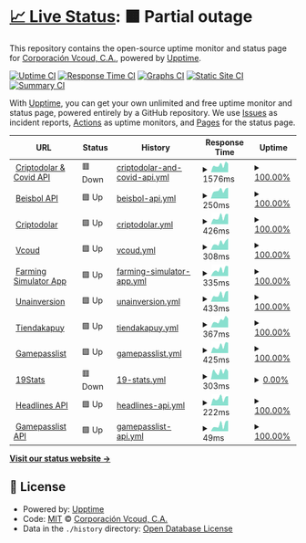 # [📈 Live Status](https://vcoud.github.io/upptime): <!--live status--> **🟧 Partial outage**

This repository contains the open-source uptime monitor and status page for [Corporación Vcoud, C.A.](https://vcoud.com), powered by [Upptime](https://github.com/upptime/upptime).

[![Uptime CI](https://github.com/vcoud/upptime/workflows/Uptime%20CI/badge.svg)](https://github.com/vcoud/upptime/actions?query=workflow%3A%22Uptime+CI%22)
[![Response Time CI](https://github.com/vcoud/upptime/workflows/Response%20Time%20CI/badge.svg)](https://github.com/vcoud/upptime/actions?query=workflow%3A%22Response+Time+CI%22)
[![Graphs CI](https://github.com/vcoud/upptime/workflows/Graphs%20CI/badge.svg)](https://github.com/vcoud/upptime/actions?query=workflow%3A%22Graphs+CI%22)
[![Static Site CI](https://github.com/vcoud/upptime/workflows/Static%20Site%20CI/badge.svg)](https://github.com/vcoud/upptime/actions?query=workflow%3A%22Static+Site+CI%22)
[![Summary CI](https://github.com/vcoud/upptime/workflows/Summary%20CI/badge.svg)](https://github.com/vcoud/upptime/actions?query=workflow%3A%22Summary+CI%22)

With [Upptime](https://upptime.js.org), you can get your own unlimited and free uptime monitor and status page, powered entirely by a GitHub repository. We use [Issues](https://github.com/vcoud/upptime/issues) as incident reports, [Actions](https://github.com/vcoud/upptime/actions) as uptime monitors, and [Pages](https://vcoud.github.io/upptime) for the status page.

<!--start: status pages-->
<!-- This summary is generated by Upptime (https://github.com/upptime/upptime) -->
<!-- Do not edit this manually, your changes will be overwritten -->
<!-- prettier-ignore -->
| URL | Status | History | Response Time | Uptime |
| --- | ------ | ------- | ------------- | ------ |
| <img alt="" src="https://criptodolar.net/img/favicon.ico" height="13"> [Criptodolar & Covid API](https://exchange.vcoud.com/) | 🟥 Down | [criptodolar-and-covid-api.yml](https://github.com/vcoud/upptime/commits/HEAD/history/criptodolar-and-covid-api.yml) | <details><summary><img alt="Response time graph" src="./graphs/criptodolar-and-covid-api/response-time-week.png" height="20"> 1576ms</summary><br><a href="https://vcoud.github.io/upptime/history/criptodolar-and-covid-api"><img alt="Response time 1341" src="https://img.shields.io/endpoint?url=https%3A%2F%2Fraw.githubusercontent.com%2Fvcoud%2Fupptime%2FHEAD%2Fapi%2Fcriptodolar-and-covid-api%2Fresponse-time.json"></a><br><a href="https://vcoud.github.io/upptime/history/criptodolar-and-covid-api"><img alt="24-hour response time 5585" src="https://img.shields.io/endpoint?url=https%3A%2F%2Fraw.githubusercontent.com%2Fvcoud%2Fupptime%2FHEAD%2Fapi%2Fcriptodolar-and-covid-api%2Fresponse-time-day.json"></a><br><a href="https://vcoud.github.io/upptime/history/criptodolar-and-covid-api"><img alt="7-day response time 1576" src="https://img.shields.io/endpoint?url=https%3A%2F%2Fraw.githubusercontent.com%2Fvcoud%2Fupptime%2FHEAD%2Fapi%2Fcriptodolar-and-covid-api%2Fresponse-time-week.json"></a><br><a href="https://vcoud.github.io/upptime/history/criptodolar-and-covid-api"><img alt="30-day response time 547" src="https://img.shields.io/endpoint?url=https%3A%2F%2Fraw.githubusercontent.com%2Fvcoud%2Fupptime%2FHEAD%2Fapi%2Fcriptodolar-and-covid-api%2Fresponse-time-month.json"></a><br><a href="https://vcoud.github.io/upptime/history/criptodolar-and-covid-api"><img alt="1-year response time 1337" src="https://img.shields.io/endpoint?url=https%3A%2F%2Fraw.githubusercontent.com%2Fvcoud%2Fupptime%2FHEAD%2Fapi%2Fcriptodolar-and-covid-api%2Fresponse-time-year.json"></a></details> | <details><summary><a href="https://vcoud.github.io/upptime/history/criptodolar-and-covid-api">100.00%</a></summary><a href="https://vcoud.github.io/upptime/history/criptodolar-and-covid-api"><img alt="All-time uptime 99.90%" src="https://img.shields.io/endpoint?url=https%3A%2F%2Fraw.githubusercontent.com%2Fvcoud%2Fupptime%2FHEAD%2Fapi%2Fcriptodolar-and-covid-api%2Fuptime.json"></a><br><a href="https://vcoud.github.io/upptime/history/criptodolar-and-covid-api"><img alt="24-hour uptime 99.99%" src="https://img.shields.io/endpoint?url=https%3A%2F%2Fraw.githubusercontent.com%2Fvcoud%2Fupptime%2FHEAD%2Fapi%2Fcriptodolar-and-covid-api%2Fuptime-day.json"></a><br><a href="https://vcoud.github.io/upptime/history/criptodolar-and-covid-api"><img alt="7-day uptime 100.00%" src="https://img.shields.io/endpoint?url=https%3A%2F%2Fraw.githubusercontent.com%2Fvcoud%2Fupptime%2FHEAD%2Fapi%2Fcriptodolar-and-covid-api%2Fuptime-week.json"></a><br><a href="https://vcoud.github.io/upptime/history/criptodolar-and-covid-api"><img alt="30-day uptime 100.00%" src="https://img.shields.io/endpoint?url=https%3A%2F%2Fraw.githubusercontent.com%2Fvcoud%2Fupptime%2FHEAD%2Fapi%2Fcriptodolar-and-covid-api%2Fuptime-month.json"></a><br><a href="https://vcoud.github.io/upptime/history/criptodolar-and-covid-api"><img alt="1-year uptime 99.93%" src="https://img.shields.io/endpoint?url=https%3A%2F%2Fraw.githubusercontent.com%2Fvcoud%2Fupptime%2FHEAD%2Fapi%2Fcriptodolar-and-covid-api%2Fuptime-year.json"></a></details>
| <img alt="" src="https://play-lh.googleusercontent.com/zkUjahvKtHUfxBdBhK7ATiriPyeM96HMoCBhRTKdH0SBQlVw4aLtuNSUUNxoLxXrsw=s180" height="13"> [Beisbol API](https://beisbol.vcoud.com/) | 🟩 Up | [beisbol-api.yml](https://github.com/vcoud/upptime/commits/HEAD/history/beisbol-api.yml) | <details><summary><img alt="Response time graph" src="./graphs/beisbol-api/response-time-week.png" height="20"> 250ms</summary><br><a href="https://vcoud.github.io/upptime/history/beisbol-api"><img alt="Response time 246" src="https://img.shields.io/endpoint?url=https%3A%2F%2Fraw.githubusercontent.com%2Fvcoud%2Fupptime%2FHEAD%2Fapi%2Fbeisbol-api%2Fresponse-time.json"></a><br><a href="https://vcoud.github.io/upptime/history/beisbol-api"><img alt="24-hour response time 325" src="https://img.shields.io/endpoint?url=https%3A%2F%2Fraw.githubusercontent.com%2Fvcoud%2Fupptime%2FHEAD%2Fapi%2Fbeisbol-api%2Fresponse-time-day.json"></a><br><a href="https://vcoud.github.io/upptime/history/beisbol-api"><img alt="7-day response time 250" src="https://img.shields.io/endpoint?url=https%3A%2F%2Fraw.githubusercontent.com%2Fvcoud%2Fupptime%2FHEAD%2Fapi%2Fbeisbol-api%2Fresponse-time-week.json"></a><br><a href="https://vcoud.github.io/upptime/history/beisbol-api"><img alt="30-day response time 227" src="https://img.shields.io/endpoint?url=https%3A%2F%2Fraw.githubusercontent.com%2Fvcoud%2Fupptime%2FHEAD%2Fapi%2Fbeisbol-api%2Fresponse-time-month.json"></a><br><a href="https://vcoud.github.io/upptime/history/beisbol-api"><img alt="1-year response time 255" src="https://img.shields.io/endpoint?url=https%3A%2F%2Fraw.githubusercontent.com%2Fvcoud%2Fupptime%2FHEAD%2Fapi%2Fbeisbol-api%2Fresponse-time-year.json"></a></details> | <details><summary><a href="https://vcoud.github.io/upptime/history/beisbol-api">100.00%</a></summary><a href="https://vcoud.github.io/upptime/history/beisbol-api"><img alt="All-time uptime 99.94%" src="https://img.shields.io/endpoint?url=https%3A%2F%2Fraw.githubusercontent.com%2Fvcoud%2Fupptime%2FHEAD%2Fapi%2Fbeisbol-api%2Fuptime.json"></a><br><a href="https://vcoud.github.io/upptime/history/beisbol-api"><img alt="24-hour uptime 100.00%" src="https://img.shields.io/endpoint?url=https%3A%2F%2Fraw.githubusercontent.com%2Fvcoud%2Fupptime%2FHEAD%2Fapi%2Fbeisbol-api%2Fuptime-day.json"></a><br><a href="https://vcoud.github.io/upptime/history/beisbol-api"><img alt="7-day uptime 100.00%" src="https://img.shields.io/endpoint?url=https%3A%2F%2Fraw.githubusercontent.com%2Fvcoud%2Fupptime%2FHEAD%2Fapi%2Fbeisbol-api%2Fuptime-week.json"></a><br><a href="https://vcoud.github.io/upptime/history/beisbol-api"><img alt="30-day uptime 100.00%" src="https://img.shields.io/endpoint?url=https%3A%2F%2Fraw.githubusercontent.com%2Fvcoud%2Fupptime%2FHEAD%2Fapi%2Fbeisbol-api%2Fuptime-month.json"></a><br><a href="https://vcoud.github.io/upptime/history/beisbol-api"><img alt="1-year uptime 99.99%" src="https://img.shields.io/endpoint?url=https%3A%2F%2Fraw.githubusercontent.com%2Fvcoud%2Fupptime%2FHEAD%2Fapi%2Fbeisbol-api%2Fuptime-year.json"></a></details>
| <img alt="" src="https://criptodolar.net/img/favicon.ico" height="13"> [Criptodolar](https://criptodolar.net) | 🟩 Up | [criptodolar.yml](https://github.com/vcoud/upptime/commits/HEAD/history/criptodolar.yml) | <details><summary><img alt="Response time graph" src="./graphs/criptodolar/response-time-week.png" height="20"> 426ms</summary><br><a href="https://vcoud.github.io/upptime/history/criptodolar"><img alt="Response time 401" src="https://img.shields.io/endpoint?url=https%3A%2F%2Fraw.githubusercontent.com%2Fvcoud%2Fupptime%2FHEAD%2Fapi%2Fcriptodolar%2Fresponse-time.json"></a><br><a href="https://vcoud.github.io/upptime/history/criptodolar"><img alt="24-hour response time 621" src="https://img.shields.io/endpoint?url=https%3A%2F%2Fraw.githubusercontent.com%2Fvcoud%2Fupptime%2FHEAD%2Fapi%2Fcriptodolar%2Fresponse-time-day.json"></a><br><a href="https://vcoud.github.io/upptime/history/criptodolar"><img alt="7-day response time 426" src="https://img.shields.io/endpoint?url=https%3A%2F%2Fraw.githubusercontent.com%2Fvcoud%2Fupptime%2FHEAD%2Fapi%2Fcriptodolar%2Fresponse-time-week.json"></a><br><a href="https://vcoud.github.io/upptime/history/criptodolar"><img alt="30-day response time 386" src="https://img.shields.io/endpoint?url=https%3A%2F%2Fraw.githubusercontent.com%2Fvcoud%2Fupptime%2FHEAD%2Fapi%2Fcriptodolar%2Fresponse-time-month.json"></a><br><a href="https://vcoud.github.io/upptime/history/criptodolar"><img alt="1-year response time 413" src="https://img.shields.io/endpoint?url=https%3A%2F%2Fraw.githubusercontent.com%2Fvcoud%2Fupptime%2FHEAD%2Fapi%2Fcriptodolar%2Fresponse-time-year.json"></a></details> | <details><summary><a href="https://vcoud.github.io/upptime/history/criptodolar">100.00%</a></summary><a href="https://vcoud.github.io/upptime/history/criptodolar"><img alt="All-time uptime 99.94%" src="https://img.shields.io/endpoint?url=https%3A%2F%2Fraw.githubusercontent.com%2Fvcoud%2Fupptime%2FHEAD%2Fapi%2Fcriptodolar%2Fuptime.json"></a><br><a href="https://vcoud.github.io/upptime/history/criptodolar"><img alt="24-hour uptime 100.00%" src="https://img.shields.io/endpoint?url=https%3A%2F%2Fraw.githubusercontent.com%2Fvcoud%2Fupptime%2FHEAD%2Fapi%2Fcriptodolar%2Fuptime-day.json"></a><br><a href="https://vcoud.github.io/upptime/history/criptodolar"><img alt="7-day uptime 100.00%" src="https://img.shields.io/endpoint?url=https%3A%2F%2Fraw.githubusercontent.com%2Fvcoud%2Fupptime%2FHEAD%2Fapi%2Fcriptodolar%2Fuptime-week.json"></a><br><a href="https://vcoud.github.io/upptime/history/criptodolar"><img alt="30-day uptime 100.00%" src="https://img.shields.io/endpoint?url=https%3A%2F%2Fraw.githubusercontent.com%2Fvcoud%2Fupptime%2FHEAD%2Fapi%2Fcriptodolar%2Fuptime-month.json"></a><br><a href="https://vcoud.github.io/upptime/history/criptodolar"><img alt="1-year uptime 100.00%" src="https://img.shields.io/endpoint?url=https%3A%2F%2Fraw.githubusercontent.com%2Fvcoud%2Fupptime%2FHEAD%2Fapi%2Fcriptodolar%2Fuptime-year.json"></a></details>
| <img alt="" src="https://vcoud.com/assets/paper_img/favicon/favicon.ico" height="13"> [Vcoud](https://vcoud.com) | 🟩 Up | [vcoud.yml](https://github.com/vcoud/upptime/commits/HEAD/history/vcoud.yml) | <details><summary><img alt="Response time graph" src="./graphs/vcoud/response-time-week.png" height="20"> 308ms</summary><br><a href="https://vcoud.github.io/upptime/history/vcoud"><img alt="Response time 1605" src="https://img.shields.io/endpoint?url=https%3A%2F%2Fraw.githubusercontent.com%2Fvcoud%2Fupptime%2FHEAD%2Fapi%2Fvcoud%2Fresponse-time.json"></a><br><a href="https://vcoud.github.io/upptime/history/vcoud"><img alt="24-hour response time 496" src="https://img.shields.io/endpoint?url=https%3A%2F%2Fraw.githubusercontent.com%2Fvcoud%2Fupptime%2FHEAD%2Fapi%2Fvcoud%2Fresponse-time-day.json"></a><br><a href="https://vcoud.github.io/upptime/history/vcoud"><img alt="7-day response time 308" src="https://img.shields.io/endpoint?url=https%3A%2F%2Fraw.githubusercontent.com%2Fvcoud%2Fupptime%2FHEAD%2Fapi%2Fvcoud%2Fresponse-time-week.json"></a><br><a href="https://vcoud.github.io/upptime/history/vcoud"><img alt="30-day response time 275" src="https://img.shields.io/endpoint?url=https%3A%2F%2Fraw.githubusercontent.com%2Fvcoud%2Fupptime%2FHEAD%2Fapi%2Fvcoud%2Fresponse-time-month.json"></a><br><a href="https://vcoud.github.io/upptime/history/vcoud"><img alt="1-year response time 1691" src="https://img.shields.io/endpoint?url=https%3A%2F%2Fraw.githubusercontent.com%2Fvcoud%2Fupptime%2FHEAD%2Fapi%2Fvcoud%2Fresponse-time-year.json"></a></details> | <details><summary><a href="https://vcoud.github.io/upptime/history/vcoud">100.00%</a></summary><a href="https://vcoud.github.io/upptime/history/vcoud"><img alt="All-time uptime 99.54%" src="https://img.shields.io/endpoint?url=https%3A%2F%2Fraw.githubusercontent.com%2Fvcoud%2Fupptime%2FHEAD%2Fapi%2Fvcoud%2Fuptime.json"></a><br><a href="https://vcoud.github.io/upptime/history/vcoud"><img alt="24-hour uptime 100.00%" src="https://img.shields.io/endpoint?url=https%3A%2F%2Fraw.githubusercontent.com%2Fvcoud%2Fupptime%2FHEAD%2Fapi%2Fvcoud%2Fuptime-day.json"></a><br><a href="https://vcoud.github.io/upptime/history/vcoud"><img alt="7-day uptime 100.00%" src="https://img.shields.io/endpoint?url=https%3A%2F%2Fraw.githubusercontent.com%2Fvcoud%2Fupptime%2FHEAD%2Fapi%2Fvcoud%2Fuptime-week.json"></a><br><a href="https://vcoud.github.io/upptime/history/vcoud"><img alt="30-day uptime 100.00%" src="https://img.shields.io/endpoint?url=https%3A%2F%2Fraw.githubusercontent.com%2Fvcoud%2Fupptime%2FHEAD%2Fapi%2Fvcoud%2Fuptime-month.json"></a><br><a href="https://vcoud.github.io/upptime/history/vcoud"><img alt="1-year uptime 99.08%" src="https://img.shields.io/endpoint?url=https%3A%2F%2Fraw.githubusercontent.com%2Fvcoud%2Fupptime%2FHEAD%2Fapi%2Fvcoud%2Fuptime-year.json"></a></details>
| <img alt="" src="https://farmingsimulator.app/img/favicon.ico" height="13"> [Farming Simulator App](https://farmingsimulator.app/en) | 🟩 Up | [farming-simulator-app.yml](https://github.com/vcoud/upptime/commits/HEAD/history/farming-simulator-app.yml) | <details><summary><img alt="Response time graph" src="./graphs/farming-simulator-app/response-time-week.png" height="20"> 335ms</summary><br><a href="https://vcoud.github.io/upptime/history/farming-simulator-app"><img alt="Response time 288" src="https://img.shields.io/endpoint?url=https%3A%2F%2Fraw.githubusercontent.com%2Fvcoud%2Fupptime%2FHEAD%2Fapi%2Ffarming-simulator-app%2Fresponse-time.json"></a><br><a href="https://vcoud.github.io/upptime/history/farming-simulator-app"><img alt="24-hour response time 507" src="https://img.shields.io/endpoint?url=https%3A%2F%2Fraw.githubusercontent.com%2Fvcoud%2Fupptime%2FHEAD%2Fapi%2Ffarming-simulator-app%2Fresponse-time-day.json"></a><br><a href="https://vcoud.github.io/upptime/history/farming-simulator-app"><img alt="7-day response time 335" src="https://img.shields.io/endpoint?url=https%3A%2F%2Fraw.githubusercontent.com%2Fvcoud%2Fupptime%2FHEAD%2Fapi%2Ffarming-simulator-app%2Fresponse-time-week.json"></a><br><a href="https://vcoud.github.io/upptime/history/farming-simulator-app"><img alt="30-day response time 324" src="https://img.shields.io/endpoint?url=https%3A%2F%2Fraw.githubusercontent.com%2Fvcoud%2Fupptime%2FHEAD%2Fapi%2Ffarming-simulator-app%2Fresponse-time-month.json"></a><br><a href="https://vcoud.github.io/upptime/history/farming-simulator-app"><img alt="1-year response time 298" src="https://img.shields.io/endpoint?url=https%3A%2F%2Fraw.githubusercontent.com%2Fvcoud%2Fupptime%2FHEAD%2Fapi%2Ffarming-simulator-app%2Fresponse-time-year.json"></a></details> | <details><summary><a href="https://vcoud.github.io/upptime/history/farming-simulator-app">100.00%</a></summary><a href="https://vcoud.github.io/upptime/history/farming-simulator-app"><img alt="All-time uptime 99.97%" src="https://img.shields.io/endpoint?url=https%3A%2F%2Fraw.githubusercontent.com%2Fvcoud%2Fupptime%2FHEAD%2Fapi%2Ffarming-simulator-app%2Fuptime.json"></a><br><a href="https://vcoud.github.io/upptime/history/farming-simulator-app"><img alt="24-hour uptime 100.00%" src="https://img.shields.io/endpoint?url=https%3A%2F%2Fraw.githubusercontent.com%2Fvcoud%2Fupptime%2FHEAD%2Fapi%2Ffarming-simulator-app%2Fuptime-day.json"></a><br><a href="https://vcoud.github.io/upptime/history/farming-simulator-app"><img alt="7-day uptime 100.00%" src="https://img.shields.io/endpoint?url=https%3A%2F%2Fraw.githubusercontent.com%2Fvcoud%2Fupptime%2FHEAD%2Fapi%2Ffarming-simulator-app%2Fuptime-week.json"></a><br><a href="https://vcoud.github.io/upptime/history/farming-simulator-app"><img alt="30-day uptime 100.00%" src="https://img.shields.io/endpoint?url=https%3A%2F%2Fraw.githubusercontent.com%2Fvcoud%2Fupptime%2FHEAD%2Fapi%2Ffarming-simulator-app%2Fuptime-month.json"></a><br><a href="https://vcoud.github.io/upptime/history/farming-simulator-app"><img alt="1-year uptime 100.00%" src="https://img.shields.io/endpoint?url=https%3A%2F%2Fraw.githubusercontent.com%2Fvcoud%2Fupptime%2FHEAD%2Fapi%2Ffarming-simulator-app%2Fuptime-year.json"></a></details>
| <img alt="" src="https://icons.duckduckgo.com/ip3/unainversion.com.ico" height="13"> [Unainversion](https://unainversion.com) | 🟩 Up | [unainversion.yml](https://github.com/vcoud/upptime/commits/HEAD/history/unainversion.yml) | <details><summary><img alt="Response time graph" src="./graphs/unainversion/response-time-week.png" height="20"> 433ms</summary><br><a href="https://vcoud.github.io/upptime/history/unainversion"><img alt="Response time 347" src="https://img.shields.io/endpoint?url=https%3A%2F%2Fraw.githubusercontent.com%2Fvcoud%2Fupptime%2FHEAD%2Fapi%2Funainversion%2Fresponse-time.json"></a><br><a href="https://vcoud.github.io/upptime/history/unainversion"><img alt="24-hour response time 650" src="https://img.shields.io/endpoint?url=https%3A%2F%2Fraw.githubusercontent.com%2Fvcoud%2Fupptime%2FHEAD%2Fapi%2Funainversion%2Fresponse-time-day.json"></a><br><a href="https://vcoud.github.io/upptime/history/unainversion"><img alt="7-day response time 433" src="https://img.shields.io/endpoint?url=https%3A%2F%2Fraw.githubusercontent.com%2Fvcoud%2Fupptime%2FHEAD%2Fapi%2Funainversion%2Fresponse-time-week.json"></a><br><a href="https://vcoud.github.io/upptime/history/unainversion"><img alt="30-day response time 399" src="https://img.shields.io/endpoint?url=https%3A%2F%2Fraw.githubusercontent.com%2Fvcoud%2Fupptime%2FHEAD%2Fapi%2Funainversion%2Fresponse-time-month.json"></a><br><a href="https://vcoud.github.io/upptime/history/unainversion"><img alt="1-year response time 349" src="https://img.shields.io/endpoint?url=https%3A%2F%2Fraw.githubusercontent.com%2Fvcoud%2Fupptime%2FHEAD%2Fapi%2Funainversion%2Fresponse-time-year.json"></a></details> | <details><summary><a href="https://vcoud.github.io/upptime/history/unainversion">100.00%</a></summary><a href="https://vcoud.github.io/upptime/history/unainversion"><img alt="All-time uptime 98.95%" src="https://img.shields.io/endpoint?url=https%3A%2F%2Fraw.githubusercontent.com%2Fvcoud%2Fupptime%2FHEAD%2Fapi%2Funainversion%2Fuptime.json"></a><br><a href="https://vcoud.github.io/upptime/history/unainversion"><img alt="24-hour uptime 100.00%" src="https://img.shields.io/endpoint?url=https%3A%2F%2Fraw.githubusercontent.com%2Fvcoud%2Fupptime%2FHEAD%2Fapi%2Funainversion%2Fuptime-day.json"></a><br><a href="https://vcoud.github.io/upptime/history/unainversion"><img alt="7-day uptime 100.00%" src="https://img.shields.io/endpoint?url=https%3A%2F%2Fraw.githubusercontent.com%2Fvcoud%2Fupptime%2FHEAD%2Fapi%2Funainversion%2Fuptime-week.json"></a><br><a href="https://vcoud.github.io/upptime/history/unainversion"><img alt="30-day uptime 100.00%" src="https://img.shields.io/endpoint?url=https%3A%2F%2Fraw.githubusercontent.com%2Fvcoud%2Fupptime%2FHEAD%2Fapi%2Funainversion%2Fuptime-month.json"></a><br><a href="https://vcoud.github.io/upptime/history/unainversion"><img alt="1-year uptime 100.00%" src="https://img.shields.io/endpoint?url=https%3A%2F%2Fraw.githubusercontent.com%2Fvcoud%2Fupptime%2FHEAD%2Fapi%2Funainversion%2Fuptime-year.json"></a></details>
| <img alt="" src="https://icons.duckduckgo.com/ip3/tiendakapuy.com.ico" height="13"> [Tiendakapuy](https://tiendakapuy.com) | 🟩 Up | [tiendakapuy.yml](https://github.com/vcoud/upptime/commits/HEAD/history/tiendakapuy.yml) | <details><summary><img alt="Response time graph" src="./graphs/tiendakapuy/response-time-week.png" height="20"> 367ms</summary><br><a href="https://vcoud.github.io/upptime/history/tiendakapuy"><img alt="Response time 903" src="https://img.shields.io/endpoint?url=https%3A%2F%2Fraw.githubusercontent.com%2Fvcoud%2Fupptime%2FHEAD%2Fapi%2Ftiendakapuy%2Fresponse-time.json"></a><br><a href="https://vcoud.github.io/upptime/history/tiendakapuy"><img alt="24-hour response time 458" src="https://img.shields.io/endpoint?url=https%3A%2F%2Fraw.githubusercontent.com%2Fvcoud%2Fupptime%2FHEAD%2Fapi%2Ftiendakapuy%2Fresponse-time-day.json"></a><br><a href="https://vcoud.github.io/upptime/history/tiendakapuy"><img alt="7-day response time 367" src="https://img.shields.io/endpoint?url=https%3A%2F%2Fraw.githubusercontent.com%2Fvcoud%2Fupptime%2FHEAD%2Fapi%2Ftiendakapuy%2Fresponse-time-week.json"></a><br><a href="https://vcoud.github.io/upptime/history/tiendakapuy"><img alt="30-day response time 371" src="https://img.shields.io/endpoint?url=https%3A%2F%2Fraw.githubusercontent.com%2Fvcoud%2Fupptime%2FHEAD%2Fapi%2Ftiendakapuy%2Fresponse-time-month.json"></a><br><a href="https://vcoud.github.io/upptime/history/tiendakapuy"><img alt="1-year response time 1066" src="https://img.shields.io/endpoint?url=https%3A%2F%2Fraw.githubusercontent.com%2Fvcoud%2Fupptime%2FHEAD%2Fapi%2Ftiendakapuy%2Fresponse-time-year.json"></a></details> | <details><summary><a href="https://vcoud.github.io/upptime/history/tiendakapuy">100.00%</a></summary><a href="https://vcoud.github.io/upptime/history/tiendakapuy"><img alt="All-time uptime 99.59%" src="https://img.shields.io/endpoint?url=https%3A%2F%2Fraw.githubusercontent.com%2Fvcoud%2Fupptime%2FHEAD%2Fapi%2Ftiendakapuy%2Fuptime.json"></a><br><a href="https://vcoud.github.io/upptime/history/tiendakapuy"><img alt="24-hour uptime 100.00%" src="https://img.shields.io/endpoint?url=https%3A%2F%2Fraw.githubusercontent.com%2Fvcoud%2Fupptime%2FHEAD%2Fapi%2Ftiendakapuy%2Fuptime-day.json"></a><br><a href="https://vcoud.github.io/upptime/history/tiendakapuy"><img alt="7-day uptime 100.00%" src="https://img.shields.io/endpoint?url=https%3A%2F%2Fraw.githubusercontent.com%2Fvcoud%2Fupptime%2FHEAD%2Fapi%2Ftiendakapuy%2Fuptime-week.json"></a><br><a href="https://vcoud.github.io/upptime/history/tiendakapuy"><img alt="30-day uptime 100.00%" src="https://img.shields.io/endpoint?url=https%3A%2F%2Fraw.githubusercontent.com%2Fvcoud%2Fupptime%2FHEAD%2Fapi%2Ftiendakapuy%2Fuptime-month.json"></a><br><a href="https://vcoud.github.io/upptime/history/tiendakapuy"><img alt="1-year uptime 99.12%" src="https://img.shields.io/endpoint?url=https%3A%2F%2Fraw.githubusercontent.com%2Fvcoud%2Fupptime%2FHEAD%2Fapi%2Ftiendakapuy%2Fuptime-year.json"></a></details>
| <img alt="" src="https://icons.duckduckgo.com/ip3/gamepasslist.app.ico" height="13"> [Gamepasslist](https://gamepasslist.app) | 🟩 Up | [gamepasslist.yml](https://github.com/vcoud/upptime/commits/HEAD/history/gamepasslist.yml) | <details><summary><img alt="Response time graph" src="./graphs/gamepasslist/response-time-week.png" height="20"> 425ms</summary><br><a href="https://vcoud.github.io/upptime/history/gamepasslist"><img alt="Response time 406" src="https://img.shields.io/endpoint?url=https%3A%2F%2Fraw.githubusercontent.com%2Fvcoud%2Fupptime%2FHEAD%2Fapi%2Fgamepasslist%2Fresponse-time.json"></a><br><a href="https://vcoud.github.io/upptime/history/gamepasslist"><img alt="24-hour response time 627" src="https://img.shields.io/endpoint?url=https%3A%2F%2Fraw.githubusercontent.com%2Fvcoud%2Fupptime%2FHEAD%2Fapi%2Fgamepasslist%2Fresponse-time-day.json"></a><br><a href="https://vcoud.github.io/upptime/history/gamepasslist"><img alt="7-day response time 425" src="https://img.shields.io/endpoint?url=https%3A%2F%2Fraw.githubusercontent.com%2Fvcoud%2Fupptime%2FHEAD%2Fapi%2Fgamepasslist%2Fresponse-time-week.json"></a><br><a href="https://vcoud.github.io/upptime/history/gamepasslist"><img alt="30-day response time 409" src="https://img.shields.io/endpoint?url=https%3A%2F%2Fraw.githubusercontent.com%2Fvcoud%2Fupptime%2FHEAD%2Fapi%2Fgamepasslist%2Fresponse-time-month.json"></a><br><a href="https://vcoud.github.io/upptime/history/gamepasslist"><img alt="1-year response time 436" src="https://img.shields.io/endpoint?url=https%3A%2F%2Fraw.githubusercontent.com%2Fvcoud%2Fupptime%2FHEAD%2Fapi%2Fgamepasslist%2Fresponse-time-year.json"></a></details> | <details><summary><a href="https://vcoud.github.io/upptime/history/gamepasslist">100.00%</a></summary><a href="https://vcoud.github.io/upptime/history/gamepasslist"><img alt="All-time uptime 99.99%" src="https://img.shields.io/endpoint?url=https%3A%2F%2Fraw.githubusercontent.com%2Fvcoud%2Fupptime%2FHEAD%2Fapi%2Fgamepasslist%2Fuptime.json"></a><br><a href="https://vcoud.github.io/upptime/history/gamepasslist"><img alt="24-hour uptime 100.00%" src="https://img.shields.io/endpoint?url=https%3A%2F%2Fraw.githubusercontent.com%2Fvcoud%2Fupptime%2FHEAD%2Fapi%2Fgamepasslist%2Fuptime-day.json"></a><br><a href="https://vcoud.github.io/upptime/history/gamepasslist"><img alt="7-day uptime 100.00%" src="https://img.shields.io/endpoint?url=https%3A%2F%2Fraw.githubusercontent.com%2Fvcoud%2Fupptime%2FHEAD%2Fapi%2Fgamepasslist%2Fuptime-week.json"></a><br><a href="https://vcoud.github.io/upptime/history/gamepasslist"><img alt="30-day uptime 100.00%" src="https://img.shields.io/endpoint?url=https%3A%2F%2Fraw.githubusercontent.com%2Fvcoud%2Fupptime%2FHEAD%2Fapi%2Fgamepasslist%2Fuptime-month.json"></a><br><a href="https://vcoud.github.io/upptime/history/gamepasslist"><img alt="1-year uptime 100.00%" src="https://img.shields.io/endpoint?url=https%3A%2F%2Fraw.githubusercontent.com%2Fvcoud%2Fupptime%2FHEAD%2Fapi%2Fgamepasslist%2Fuptime-year.json"></a></details>
| <img alt="" src="https://icons.duckduckgo.com/ip3/covid19stats.live.ico" height="13"> [19Stats](https://covid19stats.live) | 🟥 Down | [19-stats.yml](https://github.com/vcoud/upptime/commits/HEAD/history/19-stats.yml) | <details><summary><img alt="Response time graph" src="./graphs/19-stats/response-time-week.png" height="20"> 303ms</summary><br><a href="https://vcoud.github.io/upptime/history/19-stats"><img alt="Response time 407" src="https://img.shields.io/endpoint?url=https%3A%2F%2Fraw.githubusercontent.com%2Fvcoud%2Fupptime%2FHEAD%2Fapi%2F19-stats%2Fresponse-time.json"></a><br><a href="https://vcoud.github.io/upptime/history/19-stats"><img alt="24-hour response time 319" src="https://img.shields.io/endpoint?url=https%3A%2F%2Fraw.githubusercontent.com%2Fvcoud%2Fupptime%2FHEAD%2Fapi%2F19-stats%2Fresponse-time-day.json"></a><br><a href="https://vcoud.github.io/upptime/history/19-stats"><img alt="7-day response time 303" src="https://img.shields.io/endpoint?url=https%3A%2F%2Fraw.githubusercontent.com%2Fvcoud%2Fupptime%2FHEAD%2Fapi%2F19-stats%2Fresponse-time-week.json"></a><br><a href="https://vcoud.github.io/upptime/history/19-stats"><img alt="30-day response time 301" src="https://img.shields.io/endpoint?url=https%3A%2F%2Fraw.githubusercontent.com%2Fvcoud%2Fupptime%2FHEAD%2Fapi%2F19-stats%2Fresponse-time-month.json"></a><br><a href="https://vcoud.github.io/upptime/history/19-stats"><img alt="1-year response time 441" src="https://img.shields.io/endpoint?url=https%3A%2F%2Fraw.githubusercontent.com%2Fvcoud%2Fupptime%2FHEAD%2Fapi%2F19-stats%2Fresponse-time-year.json"></a></details> | <details><summary><a href="https://vcoud.github.io/upptime/history/19-stats">0.00%</a></summary><a href="https://vcoud.github.io/upptime/history/19-stats"><img alt="All-time uptime 85.62%" src="https://img.shields.io/endpoint?url=https%3A%2F%2Fraw.githubusercontent.com%2Fvcoud%2Fupptime%2FHEAD%2Fapi%2F19-stats%2Fuptime.json"></a><br><a href="https://vcoud.github.io/upptime/history/19-stats"><img alt="24-hour uptime 0.00%" src="https://img.shields.io/endpoint?url=https%3A%2F%2Fraw.githubusercontent.com%2Fvcoud%2Fupptime%2FHEAD%2Fapi%2F19-stats%2Fuptime-day.json"></a><br><a href="https://vcoud.github.io/upptime/history/19-stats"><img alt="7-day uptime 0.00%" src="https://img.shields.io/endpoint?url=https%3A%2F%2Fraw.githubusercontent.com%2Fvcoud%2Fupptime%2FHEAD%2Fapi%2F19-stats%2Fuptime-week.json"></a><br><a href="https://vcoud.github.io/upptime/history/19-stats"><img alt="30-day uptime 1.38%" src="https://img.shields.io/endpoint?url=https%3A%2F%2Fraw.githubusercontent.com%2Fvcoud%2Fupptime%2FHEAD%2Fapi%2F19-stats%2Fuptime-month.json"></a><br><a href="https://vcoud.github.io/upptime/history/19-stats"><img alt="1-year uptime 77.21%" src="https://img.shields.io/endpoint?url=https%3A%2F%2Fraw.githubusercontent.com%2Fvcoud%2Fupptime%2FHEAD%2Fapi%2F19-stats%2Fuptime-year.json"></a></details>
| <img alt="" src="https://icons.duckduckgo.com/ip3/headlines-api.gunow.co.ico" height="13"> [Headlines API](https://headlines-api.gunow.co/) | 🟩 Up | [headlines-api.yml](https://github.com/vcoud/upptime/commits/HEAD/history/headlines-api.yml) | <details><summary><img alt="Response time graph" src="./graphs/headlines-api/response-time-week.png" height="20"> 222ms</summary><br><a href="https://vcoud.github.io/upptime/history/headlines-api"><img alt="Response time 209" src="https://img.shields.io/endpoint?url=https%3A%2F%2Fraw.githubusercontent.com%2Fvcoud%2Fupptime%2FHEAD%2Fapi%2Fheadlines-api%2Fresponse-time.json"></a><br><a href="https://vcoud.github.io/upptime/history/headlines-api"><img alt="24-hour response time 284" src="https://img.shields.io/endpoint?url=https%3A%2F%2Fraw.githubusercontent.com%2Fvcoud%2Fupptime%2FHEAD%2Fapi%2Fheadlines-api%2Fresponse-time-day.json"></a><br><a href="https://vcoud.github.io/upptime/history/headlines-api"><img alt="7-day response time 222" src="https://img.shields.io/endpoint?url=https%3A%2F%2Fraw.githubusercontent.com%2Fvcoud%2Fupptime%2FHEAD%2Fapi%2Fheadlines-api%2Fresponse-time-week.json"></a><br><a href="https://vcoud.github.io/upptime/history/headlines-api"><img alt="30-day response time 200" src="https://img.shields.io/endpoint?url=https%3A%2F%2Fraw.githubusercontent.com%2Fvcoud%2Fupptime%2FHEAD%2Fapi%2Fheadlines-api%2Fresponse-time-month.json"></a><br><a href="https://vcoud.github.io/upptime/history/headlines-api"><img alt="1-year response time 208" src="https://img.shields.io/endpoint?url=https%3A%2F%2Fraw.githubusercontent.com%2Fvcoud%2Fupptime%2FHEAD%2Fapi%2Fheadlines-api%2Fresponse-time-year.json"></a></details> | <details><summary><a href="https://vcoud.github.io/upptime/history/headlines-api">100.00%</a></summary><a href="https://vcoud.github.io/upptime/history/headlines-api"><img alt="All-time uptime 99.99%" src="https://img.shields.io/endpoint?url=https%3A%2F%2Fraw.githubusercontent.com%2Fvcoud%2Fupptime%2FHEAD%2Fapi%2Fheadlines-api%2Fuptime.json"></a><br><a href="https://vcoud.github.io/upptime/history/headlines-api"><img alt="24-hour uptime 100.00%" src="https://img.shields.io/endpoint?url=https%3A%2F%2Fraw.githubusercontent.com%2Fvcoud%2Fupptime%2FHEAD%2Fapi%2Fheadlines-api%2Fuptime-day.json"></a><br><a href="https://vcoud.github.io/upptime/history/headlines-api"><img alt="7-day uptime 100.00%" src="https://img.shields.io/endpoint?url=https%3A%2F%2Fraw.githubusercontent.com%2Fvcoud%2Fupptime%2FHEAD%2Fapi%2Fheadlines-api%2Fuptime-week.json"></a><br><a href="https://vcoud.github.io/upptime/history/headlines-api"><img alt="30-day uptime 100.00%" src="https://img.shields.io/endpoint?url=https%3A%2F%2Fraw.githubusercontent.com%2Fvcoud%2Fupptime%2FHEAD%2Fapi%2Fheadlines-api%2Fuptime-month.json"></a><br><a href="https://vcoud.github.io/upptime/history/headlines-api"><img alt="1-year uptime 100.00%" src="https://img.shields.io/endpoint?url=https%3A%2F%2Fraw.githubusercontent.com%2Fvcoud%2Fupptime%2FHEAD%2Fapi%2Fheadlines-api%2Fuptime-year.json"></a></details>
| <img alt="" src="https://icons.duckduckgo.com/ip3/headlines-api.gunow.co.ico" height="13"> [Gamepasslist API](https://headlines-api.gunow.co/) | 🟩 Up | [gamepasslist-api.yml](https://github.com/vcoud/upptime/commits/HEAD/history/gamepasslist-api.yml) | <details><summary><img alt="Response time graph" src="./graphs/gamepasslist-api/response-time-week.png" height="20"> 49ms</summary><br><a href="https://vcoud.github.io/upptime/history/gamepasslist-api"><img alt="Response time 40" src="https://img.shields.io/endpoint?url=https%3A%2F%2Fraw.githubusercontent.com%2Fvcoud%2Fupptime%2FHEAD%2Fapi%2Fgamepasslist-api%2Fresponse-time.json"></a><br><a href="https://vcoud.github.io/upptime/history/gamepasslist-api"><img alt="24-hour response time 83" src="https://img.shields.io/endpoint?url=https%3A%2F%2Fraw.githubusercontent.com%2Fvcoud%2Fupptime%2FHEAD%2Fapi%2Fgamepasslist-api%2Fresponse-time-day.json"></a><br><a href="https://vcoud.github.io/upptime/history/gamepasslist-api"><img alt="7-day response time 49" src="https://img.shields.io/endpoint?url=https%3A%2F%2Fraw.githubusercontent.com%2Fvcoud%2Fupptime%2FHEAD%2Fapi%2Fgamepasslist-api%2Fresponse-time-week.json"></a><br><a href="https://vcoud.github.io/upptime/history/gamepasslist-api"><img alt="30-day response time 44" src="https://img.shields.io/endpoint?url=https%3A%2F%2Fraw.githubusercontent.com%2Fvcoud%2Fupptime%2FHEAD%2Fapi%2Fgamepasslist-api%2Fresponse-time-month.json"></a><br><a href="https://vcoud.github.io/upptime/history/gamepasslist-api"><img alt="1-year response time 40" src="https://img.shields.io/endpoint?url=https%3A%2F%2Fraw.githubusercontent.com%2Fvcoud%2Fupptime%2FHEAD%2Fapi%2Fgamepasslist-api%2Fresponse-time-year.json"></a></details> | <details><summary><a href="https://vcoud.github.io/upptime/history/gamepasslist-api">100.00%</a></summary><a href="https://vcoud.github.io/upptime/history/gamepasslist-api"><img alt="All-time uptime 100.00%" src="https://img.shields.io/endpoint?url=https%3A%2F%2Fraw.githubusercontent.com%2Fvcoud%2Fupptime%2FHEAD%2Fapi%2Fgamepasslist-api%2Fuptime.json"></a><br><a href="https://vcoud.github.io/upptime/history/gamepasslist-api"><img alt="24-hour uptime 100.00%" src="https://img.shields.io/endpoint?url=https%3A%2F%2Fraw.githubusercontent.com%2Fvcoud%2Fupptime%2FHEAD%2Fapi%2Fgamepasslist-api%2Fuptime-day.json"></a><br><a href="https://vcoud.github.io/upptime/history/gamepasslist-api"><img alt="7-day uptime 100.00%" src="https://img.shields.io/endpoint?url=https%3A%2F%2Fraw.githubusercontent.com%2Fvcoud%2Fupptime%2FHEAD%2Fapi%2Fgamepasslist-api%2Fuptime-week.json"></a><br><a href="https://vcoud.github.io/upptime/history/gamepasslist-api"><img alt="30-day uptime 100.00%" src="https://img.shields.io/endpoint?url=https%3A%2F%2Fraw.githubusercontent.com%2Fvcoud%2Fupptime%2FHEAD%2Fapi%2Fgamepasslist-api%2Fuptime-month.json"></a><br><a href="https://vcoud.github.io/upptime/history/gamepasslist-api"><img alt="1-year uptime 100.00%" src="https://img.shields.io/endpoint?url=https%3A%2F%2Fraw.githubusercontent.com%2Fvcoud%2Fupptime%2FHEAD%2Fapi%2Fgamepasslist-api%2Fuptime-year.json"></a></details>

<!--end: status pages-->

[**Visit our status website →**](https://vcoud.github.io/upptime)

## 📄 License

- Powered by: [Upptime](https://github.com/upptime/upptime)
- Code: [MIT](./LICENSE) © [Corporación Vcoud, C.A.](https://vcoud.com)
- Data in the `./history` directory: [Open Database License](https://opendatacommons.org/licenses/odbl/1-0/)
